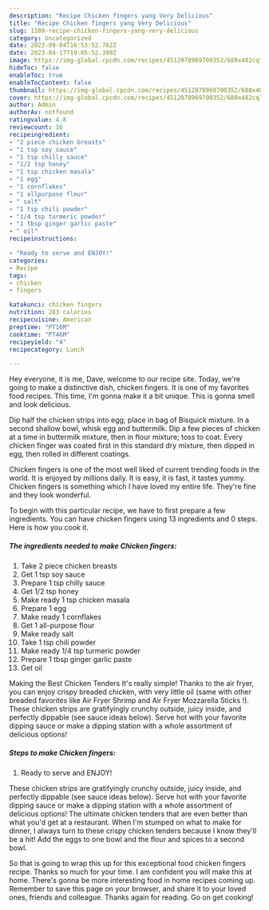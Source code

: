 ```yaml
---
description: "Recipe Chicken fingers yang Very Delicious"
title: "Recipe Chicken fingers yang Very Delicious"
slug: 1109-recipe-chicken-fingers-yang-very-delicious
category: Uncategorized
date: 2022-09-04T16:53:52.762Z
date: 2023-04-17T19:05:52.399Z
image: https://img-global.cpcdn.com/recipes/4512078969700352/680x482cq70/chicken-fingers-recipe-main-photo.jpg
hideToc: false
enableToc: true
enableTocContent: false
thumbnail: https://img-global.cpcdn.com/recipes/4512078969700352/680x482cq70/chicken-fingers-recipe-main-photo.jpg
cover: https://img-global.cpcdn.com/recipes/4512078969700352/680x482cq70/chicken-fingers-recipe-main-photo.jpg
author: Admin
authorAv: notfound
ratingvalue: 4.8
reviewcount: 16
recipeingredient:
- "2 piece chicken breasts"
- "1 tsp soy sauce"
- "1 tsp chilly sauce"
- "1/2 tsp honey"
- "1 tsp chicken masala"
- "1 egg"
- "1 cornflakes"
- "1 allpurpose flour"
- " salt"
- "1 tsp chili powder"
- "1/4 tsp turmeric powder"
- "1 tbsp ginger garlic paste"
- " oil"
recipeinstructions:

- "Ready to serve and ENJOY!"
categories:
- Recipe
tags:
- chicken
- fingers

katakunci: chicken fingers 
nutrition: 283 calories
recipecuisine: American
preptime: "PT16M"
cooktime: "PT46M"
recipeyield: "4"
recipecategory: Lunch

---
```



Hey everyone, it is me, Dave, welcome to our recipe site. Today, we're going to make a distinctive dish, chicken fingers. It is one of my favorites food recipes. This time, I'm gonna make it a bit unique. This is gonna smell and look delicious.

Dip half the chicken strips into egg; place in bag of Bisquick mixture. In a second shallow bowl, whisk egg and buttermilk. Dip a few pieces of chicken at a time in buttermilk mixture, then in flour mixture; toss to coat. Every chicken finger was coated first in this standard dry mixture, then dipped in egg, then rolled in different coatings.

Chicken fingers is one of the most well liked of current trending foods in the world. It is enjoyed by millions daily. It is easy, it is fast, it tastes yummy. Chicken fingers is something which I have loved my entire life. They're fine and they look wonderful.


To begin with this particular recipe, we have to first prepare a few ingredients. You can have chicken fingers using 13 ingredients and 0 steps. Here is how you cook it.

<!--inarticleads1-->

##### The ingredients needed to make Chicken fingers:

1. Take 2 piece chicken breasts
1. Get 1 tsp soy sauce
1. Prepare 1 tsp chilly sauce
1. Get 1/2 tsp honey
1. Make ready 1 tsp chicken masala
1. Prepare 1 egg
1. Make ready 1 cornflakes
1. Get 1 all-purpose flour
1. Make ready  salt
1. Take 1 tsp chili powder
1. Make ready 1/4 tsp turmeric powder
1. Prepare 1 tbsp ginger garlic paste
1. Get  oil


Making the Best Chicken Tenders It&#39;s really simple! Thanks to the air fryer, you can enjoy crispy breaded chicken, with very little oil (same with other breaded favorites like Air Fryer Shrimp and Air Fryer Mozzarella Sticks !). These chicken strips are gratifyingly crunchy outside, juicy inside, and perfectly dippable (see sauce ideas below). Serve hot with your favorite dipping sauce or make a dipping station with a whole assortment of delicious options! 

<!--inarticleads2-->

##### Steps to make Chicken fingers:


1. Ready to serve and ENJOY!

These chicken strips are gratifyingly crunchy outside, juicy inside, and perfectly dippable (see sauce ideas below). Serve hot with your favorite dipping sauce or make a dipping station with a whole assortment of delicious options! The ultimate chicken tenders that are even better than what you&#39;d get at a restaurant. When I&#39;m stumped on what to make for dinner, I always turn to these crispy chicken tenders because I know they&#39;ll be a hit! Add the eggs to one bowl and the flour and spices to a second bowl. 

So that is going to wrap this up for this exceptional food chicken fingers recipe. Thanks so much for your time. I am confident you will make this at home. There's gonna be more interesting food in home recipes coming up. Remember to save this page on your browser, and share it to your loved ones, friends and colleague. Thanks again for reading. Go on get cooking!
